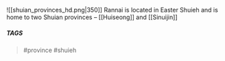 ![[shuian_provinces_hd.png|350]]
Rannai is located in Easter Shuieh and is home to two Shuian provinces – [[Huiseong]] and [[Sinuijin]]
##### TAGS
> #province #shuieh 
